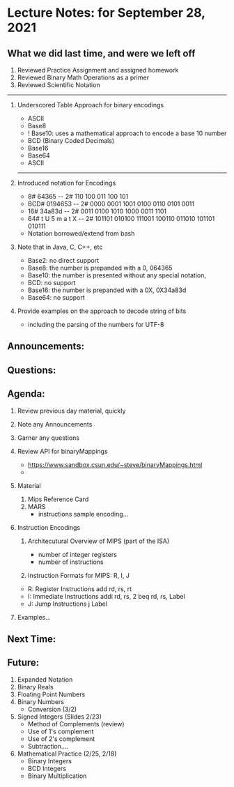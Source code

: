 # Lecture Notes: for September 28, 2021 

## What we did last time, and were we left off
   1. Reviewed Practice Assignment and assigned homework
   1. Reviewed Binary Math Operations as a primer
   1. Reviewed Scientific Notation
   ---
   1. Underscored Table Approach for binary encodings
      - ASCII
      - Base8
      - ! Base10: uses a mathematical approach to encode a base 10 number
      - BCD (Binary Coded Decimals)
      - Base16
      - Base64
      - ASCII
      ---

   1. Introduced notation for Encodings
      - 8# 64365  -- 2# 110 100 011 100 101
      - BCD# 0194653 -- 2# 0000 0001 1001 0100 0110 0101 0011
      - 16# 34a83d -- 2#  0011 0100 1010 1000 0011 1101
      - 64# t U 5 m a t X -- 2#  101101 010100 111001 100110 011010 101101 010111
      - Notation borrowed/extend from bash

   1. Note that in Java, C, C++, etc
      - Base2:  no direct support
      - Base8:  the number is prepanded with a 0, 064365
      - Base10: the number is presented without any special notation, 
      - BCD:    no support
      - Base16: the number is prepanded with a 0X, 0X34a83d
      - Base64: no support

   1. Provide examples on the approach to decode string of bits 
      - including the parsing of the numbers for UTF-8

## Announcements:

## Questions:

## Agenda:
  1. Review previous day material, quickly
  1. Note any Announcements
  1. Garner any questions

  1. Review API for binaryMappings
     * https://www.sandbox.csun.edu/~steve/binaryMappings.html
     * 

  1. Material
     1. Mips Reference Card
     1. MARS
        - instructions sample encoding...

  1. Instruction Encodings
     1. Architecutural Overview of MIPS (part of the ISA)
        - number of integer registers
        - number of instructions

     1. Instruction Formats for MIPS: R, I, J
     - R: Register Instructions
         add rd, rs, rt
     - I: Immediate Instructions
         addi rd, rs, 2
         beq  rd, rs, Label
     - J: Jump Instructions
         j Label

  1. Examples...
   




## Next Time:



## Future:
  1. Expanded Notation
  1. Binary Reals
  1. Floating Point Numbers
  1. Binary Numbers
     - Conversion  (3/2)
  1. Signed Integers (Slides 2/23)
     - Method of Complements (review) 
     - Use of 1's complement
     - Use of 2's complement
     - Subtraction....
  1. Mathematical Practice (2/25, 2/18)
     - Binary Integers
     - BCD Integers
     - Binary Multiplication

